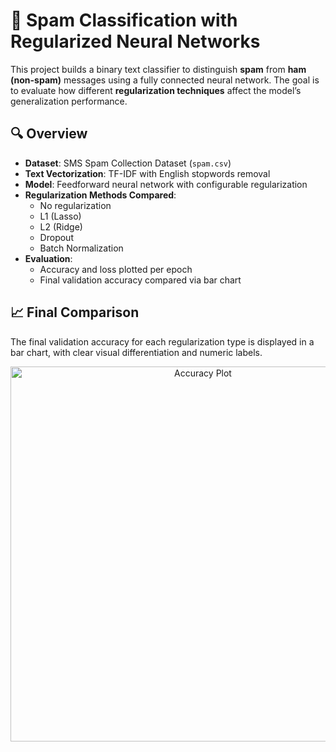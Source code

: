 # 🧠 Spam Classification with Regularized Neural Networks

This project builds a binary text classifier to distinguish **spam** from **ham (non-spam)** messages using a fully connected neural network. The goal is to evaluate how different **regularization techniques** affect the model’s generalization performance.

## 🔍 Overview

- **Dataset**: SMS Spam Collection Dataset (`spam.csv`)
- **Text Vectorization**: TF-IDF with English stopwords removal
- **Model**: Feedforward neural network with configurable regularization
- **Regularization Methods Compared**:
  - No regularization
  - L1 (Lasso)
  - L2 (Ridge)
  - Dropout
  - Batch Normalization
- **Evaluation**:
  - Accuracy and loss plotted per epoch
  - Final validation accuracy compared via bar chart

## 📈 Final Comparison

The final validation accuracy for each regularization type is displayed in a bar chart, with clear visual differentiation and numeric labels.

<p align="center">
  <img src="images/validation_accuracy_comparison.png" width="600" alt="Accuracy Plot">
</p>
